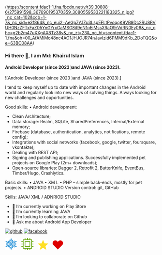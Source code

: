 (https://scontent.fdac1-1.fna.fbcdn.net/v/t39.30808-6/275991598_367690195370359_3080559533221183325_n.jpg?_nc_cat=102&ccb=1-7&_nc_sid=e3f864&_nc_eui2=AeGpZA1Zu3LspEFLtPvoqqK9VB9Dc2RU8RVUH0NzZFTxFaZ05YnGYrxGaMSG8it9eN1pEiMssXRaO9rVdRN0Ey06&_nc_ohc=g2b2m47uXXgAX8Tz38v&_nc_zt=23&_nc_ht=scontent.fdac1-1.fna&oh=00_AfAMiMc48nc4AO1JHJOJR74nJavIzid6PMM9dKb_2DoTQQ&oe=63BC08AA)
### Hi there 👋, I  am Md: Khairul  Islam 
#### Android Developer (since 2023 )and JAVA (since 2023).
![Android Developer (since 2023 )and JAVA (since 2023).]

I tend to keep myself up to date with important changes in the Android world and regularly look into new ways of solving things.
Always looking for new challenges and opportunities.

Good skills:
• Android development:
- Clean Architecture;
- Data storage: Realm, SQLite, SharedPreferences, Internal/External memory;
- Firebase (database, authentication, analytics, notifications, remote config);
- Integrations with social networks (facebook, google, twitter, foursquare, vkontakte);
- Dealing with REST API;
- Signing and publishing applications. Successfully implemented pet projects on Google Play (2m+ downloads);
- Open-source libraries: Dagger 2, Retrofit 2, ButterKnife, EventBus, Timber/Hugo, Crashlytics.

Basic skills:
• JAVA
• XM L 
• PHP – simple back-ends, mostly for pet projects.
• ANDROID STUDIO
Version control: git, GitHub

Skills: JAVA/ XML / ADNRIOD  STUDIO

- 🔭 I’m currently working on Play Store 
- 🌱 I’m currently learning JAVA 
- 👯 I’m looking to collaborate on Github 
- 💬 Ask me about Android App Developer 


[<img src='https://cdn.jsdelivr.net/npm/simple-icons@3.0.1/icons/github.svg' alt='github' height='40'>](https://github.com/https://github.com/mktamim2)  [<img src='https://cdn.jsdelivr.net/npm/simple-icons@3.0.1/icons/facebook.svg' alt='facebook' height='40'>](https://www.facebook.com/https://web.facebook.com/mktamim22)  

<a href='https://archiveprogram.github.com/'><img src='https://raw.githubusercontent.com/acervenky/animated-github-badges/master/assets/acbadge.gif' width='40' height='40'></a> <a href='https://docs.github.com/en/developers'><img src='https://raw.githubusercontent.com/acervenky/animated-github-badges/master/assets/devbadge.gif' width='40' height='40'></a> <a href='https://stars.github.com/'><img src='https://raw.githubusercontent.com/acervenky/animated-github-badges/master/assets/starbadge.gif' width='35' height='35'></a> <a href='https://docs.github.com/en/github/supporting-the-open-source-community-with-github-sponsors'><img src='https://raw.githubusercontent.com/acervenky/animated-github-badges/master/assets/sponsorbadge.gif' width='35' height='35'></a> 

